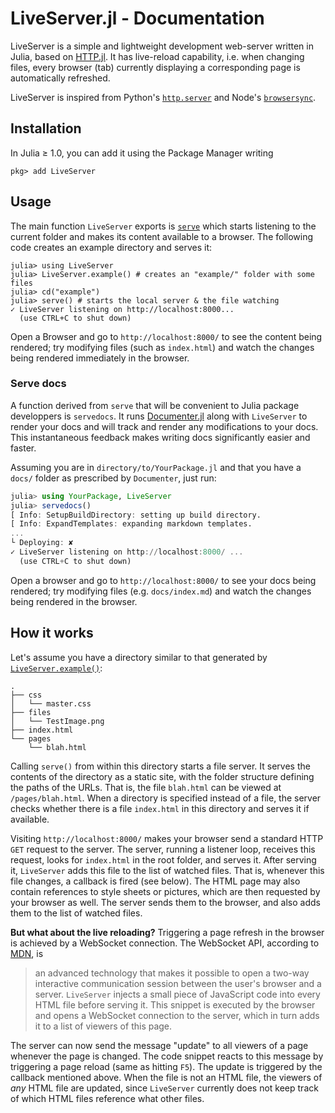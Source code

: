 # LiveServer.jl - Documentation

LiveServer is a simple and lightweight development web-server written in Julia, based on [HTTP.jl](https://github.com/JuliaWeb/HTTP.jl).
It has live-reload capability, i.e. when changing files, every browser (tab) currently displaying a corresponding page is automatically refreshed.

LiveServer is inspired from Python's [`http.server`](https://docs.python.org/3/library/http.server.html) and Node's [`browsersync`](https://www.browsersync.io/).

## Installation

In Julia ≥ 1.0, you can add it using the Package Manager writing

```julia-repl
pkg> add LiveServer
```

## Usage

The main function `LiveServer` exports is [`serve`](@ref) which starts listening to the current folder and makes its content available to a browser.
The following code creates an example directory and serves it:

```julia-repl
julia> using LiveServer
julia> LiveServer.example() # creates an "example/" folder with some files
julia> cd("example")
julia> serve() # starts the local server & the file watching
✓ LiveServer listening on http://localhost:8000...
  (use CTRL+C to shut down)
```

Open a Browser and go to `http://localhost:8000/` to see the content being rendered; try modifying files (such as `index.html`) and watch the changes being rendered immediately in the browser.

### Serve docs

A function derived from `serve` that will be convenient to Julia package developpers is `servedocs`. It runs [Documenter.jl](https://github.com/JuliaDocs/Documenter.jl) along with `LiveServer` to render your docs and will track and render any modifications to your docs.
This instantaneous feedback makes writing docs significantly easier and faster.

Assuming you are in `directory/to/YourPackage.jl` and that you have a `docs/` folder as prescribed by `Documenter`, just run:

```julia
julia> using YourPackage, LiveServer
julia> servedocs()
[ Info: SetupBuildDirectory: setting up build directory.
[ Info: ExpandTemplates: expanding markdown templates.
...
└ Deploying: ✘
✓ LiveServer listening on http://localhost:8000/ ...
  (use CTRL+C to shut down)
```

Open a browser and go to `http://localhost:8000/` to see your docs being rendered; try modifying files (e.g. `docs/index.md`) and watch the changes being rendered in the browser.


## How it works

Let's assume you have a directory similar to that generated by [`LiveServer.example()`](@ref):

```
.
├── css
│   └── master.css
├── files
│   └── TestImage.png
├── index.html
└── pages
    └── blah.html
```

Calling `serve()` from within this directory starts a file server. It serves
the contents of the directory as a static site, with the folder structure
defining the paths of the URLs. That is, the file `blah.html` can be viewed
at `/pages/blah.html`. When a directory is specified instead of a file,
the server checks whether there is a file `index.html` in this directory and
serves it if available.

Visiting `http://localhost:8000/` makes your browser send a standard HTTP `GET`
request to the server. The server, running a listener loop, receives this
request, looks for `index.html` in the root
folder, and serves it. After serving it, `LiveServer` adds this file to the
list of watched files. That is, whenever this file changes, a callback is
fired (see below). The HTML page may also contain references to style sheets or
pictures, which are then requested by your browser as well. The server
sends them to the browser, and also adds them to the list of watched
files.

**But what about the live reloading?** Triggering a page refresh in the browser
is achieved by a WebSocket connection. The WebSocket API, according to
[MDN](https://developer.mozilla.org/en-US/docs/Web/API/WebSockets_API), is
> an advanced technology that makes it possible to open a two-way interactive
> communication session between the user's browser and a server.
`LiveServer` injects a small piece of JavaScript code into every HTML file
before serving it. This snippet is executed by the browser and opens a WebSocket
connection to the server, which in turn adds it to a list of viewers of this page.

The server can now send the message "update" to all viewers of a page
whenever the page is changed. The code snippet reacts to this message by
triggering a page reload (same as hitting `F5`). The update is triggered by the
callback mentioned above. When the file is not an HTML file, the viewers of _any_
HTML file are updated, since `LiveServer` currently does not keep track of which
HTML files reference what other files.
